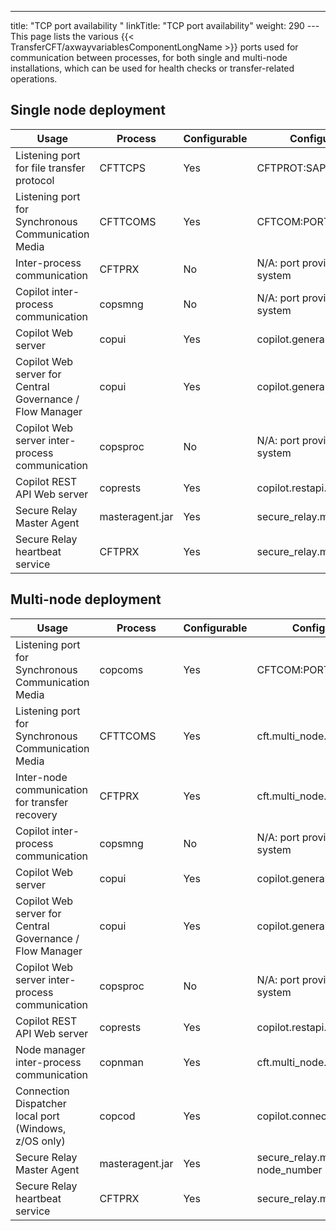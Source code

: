 ---
title: "TCP port availability "
linkTitle: "TCP port availability"
weight: 290
---This page lists the various {{< TransferCFT/axwayvariablesComponentLongName  >}} ports used for communication between processes, for both single and multi-node installations, which can be used for health checks or transfer-related operations.

## Single node deployment


| Usage  | Process  | Configurable  | Configuration Parameter  | Network Interface  |
| --- | --- | --- | --- | --- |
| Listening port for file transfer protocol  | CFTTCPS  | Yes  | CFTPROT:SAP  | See CFTNET:HOST  |
| Listening port for Synchronous Communication Media  | CFTTCOMS  | Yes  | CFTCOM:PORT  | See CFTCOM:HOST  |
| Inter-process communication  | CFTPRX  | No  | N/A: port provided by the operating system  | 127.0.0.1  |
| Copilot inter-process communication  | copsmng  | No  | N/A: port provided by the operating system  | 127.0.0.1  |
| Copilot Web server  | copui  | Yes  | copilot.general.serverport  | copilot.general.serverhost  |
| Copilot Web server for Central Governance / Flow Manager  | copui  | Yes  | copilot.general.ssl_serverport  | copilot.general.serverhost  |
| Copilot Web server inter-process communication  | copsproc  | No  | N/A: port provided by the operating system  | 127.0.0.1  |
| Copilot REST API Web server  | coprests  | Yes  | copilot.restapi.serverport  | copilot.general.serverhost  |
| Secure Relay Master Agent  | masteragent.jar  | Yes  | secure_relay.ma.comm_port  | secure_relay.ma.host  |
| Secure Relay heartbeat service  | CFTPRX  | Yes  | secure_relay.ma.heartbeat_service.port  | secure_relay.ma.heartbeat_service.host  |


## Multi-node deployment


| Usage  | Process  | Configurable  | Configuration Parameter  | Network Interface  |
| --- | --- | --- | --- | --- |
| Listening port for Synchronous Communication Media  | copcoms  | Yes  | CFTCOM:PORT  | See CFTCOM:HOST  |
| Listening port for Synchronous Communication Media  | CFTTCOMS  | Yes  | cft.multi_node.listen_port_range  | 0.0.0.0  |
| Inter-node communication for transfer recovery  | CFTPRX  | Yes  | cft.multi_node.listen_port_range  | 0.0.0.0  |
| Copilot inter-process communication  | copsmng  | No  | N/A: port provided by the operating system  | 127.0.0.1  |
| Copilot Web server  | copui  | Yes  | copilot.general.serverport  | copilot.general.serverhost  |
| Copilot Web server for Central Governance / Flow Manager  | copui  | Yes  | copilot.general.ssl_serverport  | copilot.general.serverhost  |
| Copilot Web server inter-process communication  | copsproc  | No  | N/A: port provided by the operating system  | 127.0.0.1  |
| Copilot REST API Web server  | coprests  | Yes  | copilot.restapi.serverport  | copilot.general.serverhost  |
| Node manager inter-process communication  | copnman  | Yes  | cft.multi_node.listen_port_range  | 0.0.0.0  |
| Connection Dispatcher local port (Windows, z/OS only)  | copcod  | Yes  | copilot.connection_dispatcher.local_port  | 127.0.0.1  |
| Secure Relay Master Agent  | masteragent.jar  | Yes  | secure_relay.ma.comm_port + node_number  | secure_relay.ma.host  |
| Secure Relay heartbeat service  | CFTPRX  | Yes  | secure_relay.ma.heartbeat_service.port  | secure_relay.ma.heartbeat_service.host  |

